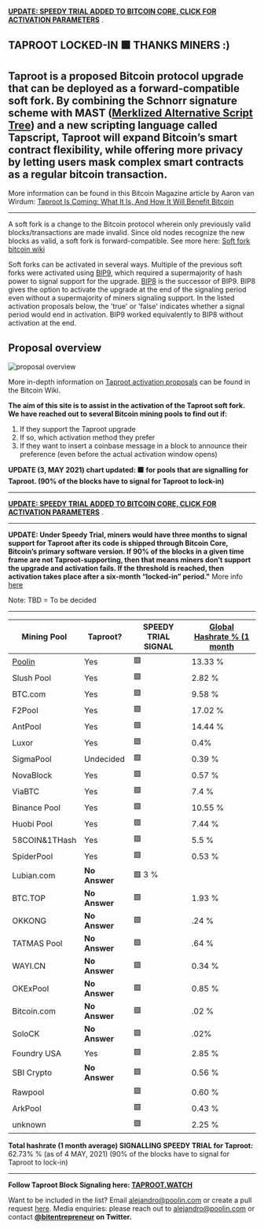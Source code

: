 <span style="color:blue"> **[UPDATE: SPEEDY TRIAL ADDED TO BITCOIN CORE, CLICK FOR ACTIVATION PARAMETERS](https://github.com/bitcoin/bitcoin/pull/21686)** </span>.


## TAPROOT LOCKED-IN 🟩 THANKS MINERS :)

## Taproot is a proposed Bitcoin protocol upgrade that can be deployed as a forward-compatible soft fork. By combining the Schnorr signature scheme with MAST ([Merklized Alternative Script Tree](https://bitcoin.stackexchange.com/questions/99539/what-are-merklized-alternative-script-trees)) and a new scripting language called Tapscript, Taproot will expand Bitcoin’s smart contract flexibility, while offering more privacy by letting users mask complex smart contracts as a regular bitcoin transaction.
More information can be found in this Bitcoin Magazine article by Aaron van Wirdum: [Taproot Is Coming: What It Is, And How It Will Benefit Bitcoin](https://bitcoinmagazine.com/articles/taproot-coming-what-it-and-how-it-will-benefit-bitcoin)

------

A soft fork is a change to the Bitcoin protocol wherein only previously valid blocks/transactions are made invalid. Since old nodes recognize the new blocks as valid, a soft fork is forward-compatible. See more here: [Soft fork bitcoin wiki](https://en.bitcoin.it/wiki/Softfork) 

Soft forks can be activated in several ways. Multiple of the previous soft forks were activated using [BIP9](https://en.bitcoin.it/wiki/BIP_0009), which required a supermajority of hash power to signal support for the upgrade. [BIP8](https://en.bitcoin.it/wiki/BIP_0008) is the successor of BIP9. BIP8 gives the option to activate the upgrade at the end of the signaling period even without a supermajority of miners signaling support. In the listed activation proposals below, the 'true' or 'false' indicates whether a signal period would end in activation. BIP9 worked equivalently to BIP8 without activation at the end.

## Proposal overview

![proposal overview](https://en.bitcoin.it/w/images/en/1/19/Activation-timeline.png)

More in-depth information on [Taproot activation proposals](https://en.bitcoin.it/wiki/Taproot_activation_proposals) can be found in the Bitcoin Wiki.

**The aim of this site is to assist in the activation of the Taproot soft fork. We have reached out to several Bitcoin mining pools to find out if:**

1. If they support the Taproot upgrade
1. If so, which activation method they prefer
1. If they want to insert a coinbase message in a block to announce their preference (even before the actual activation window opens)


**UPDATE (3, MAY 2021) chart updated: 🟩 for pools that are signalling for Taproot. (90% of the blocks have to signal for Taproot to lock-in)**

------

<span style="color:blue"> **[UPDATE: SPEEDY TRIAL ADDED TO BITCOIN CORE, CLICK FOR ACTIVATION PARAMETERS](https://github.com/bitcoin/bitcoin/pull/21686)** </span>.


------


**UPDATE: Under Speedy Trial, miners would have three months to signal support for Taproot after its code is shipped through Bitcoin Core, Bitcoin’s primary software version. If 90% of the blocks in a given time frame are not Taproot-supporting, then that means miners don’t support the upgrade and activation fails. If the threshold is reached, then activation takes place after a six-month “locked-in” period."** More info [here](https://www.coindesk.com/speedy-trial-taproot-activation-bitcoin-safety-net-uasf)

Note: TBD = To be decided

------

 Mining Pool |   Taproot?    | SPEEDY TRIAL SIGNAL | [Global Hashrate % (1 month](https://btc.com/stats/pool?pool_mode=month) |
------------ | ------------- | ------------- | ------------- |
[Poolin](https://poolin.com) | Yes | 🟩 | 13.33 %	|
Slush Pool | Yes | 🟩 | 2.82 %	|
BTC.com | Yes  | 🟩 |  9.58 %	
F2Pool | Yes | 🟩  | 17.02 %	
AntPool | Yes | 🟩 | 14.44 %	
Luxor | Yes | 🟩 |   0.4% 
SigmaPool | Undecided | 🟩 |  0.39 %
NovaBlock  | Yes |🟩 |   0.57 % 
ViaBTC   | Yes | 🟩 |  7.4 %
Binance Pool | Yes | 🟩 |  10.55 %	
Huobi Pool | Yes | 🟩 |  7.44 %
58COIN&1THash	| Yes | 🟩 |  5.5 %	
SpiderPool	| Yes |🟩 |  0.53 %	
Lubian.com | **No Answer** |🟩   3 %
BTC.TOP | **No Answer** | 🟩 |   1.93 %	
OKKONG | **No Answer** |🟩  |   .24 %
TATMAS Pool | **No Answer** |🟩 |  .64 %
WAYI.CN | **No Answer** |🟩 |   0.34 %	
OKExPool | **No Answer** |🟩 |   0.85 %	
Bitcoin.com | **No Answer** |🟩 |   .02 %
SoloCK | **No Answer** |🟩  |   .02%
Foundry USA | Yes | 🟩 |  2.85 %	
SBI Crypto | **No Answer** | 🟩 |   0.56 %	
Rawpool | | 🟩|  0.60 %	
ArkPool | |🟩 |  0.43 %	
unknown | | 🟩|  2.25 %	


**Total hashrate (1 month average) SIGNALLING SPEEDY TRIAL for Taproot:** 62.73%  % (as of 4 MAY, 2021)
(90% of the blocks have to signal for Taproot to lock-in)

------

**Follow Taproot Block Signaling here: [TAPROOT.WATCH](https://taproot.watch/)**

Want to be included in the list? Email <alejandro@poolin.com> or create a pull request [here](https://github.com/taprootactivation). 
Media enquiries: please reach out to <alejandro@poolin.com> or contact **[@bitentrepreneur](https://twitter.com/bitentrepreneur) on Twitter.**

